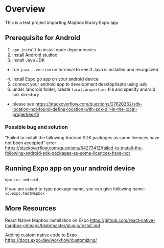 # Overview

This is a test project importing Mapbox library Expo app 

## Prerequisite for Android

1. `npm install` to install node dependencies
2. install Android studiod
3. install Java JDK
  - run `java --version` on terminal to see if Java is installed and recognized
4. install Expo go app on your android device
5. connect your android app to development desktop/lapto using usb
6. under /android folder, create `local.properties` file and specify android sdk directory
  - please see https://stackoverflow.com/questions/27620262/sdk-location-not-found-define-location-with-sdk-dir-in-the-local-properties-fil

### Possible bug and solution

"Failed to install the following Android SDK packages as some licences have not been accepted" error
https://stackoverflow.com/questions/54273412/failed-to-install-the-following-android-sdk-packages-as-some-licences-have-not

## Running Expo app on your android device
`npm run android`

if you are asked to type package name, you can give following name:
`io.expo.testMapbox` 

## More Resources
React Native Mapbox installation on Expo
https://github.com/react-native-mapbox-gl/maps/blob/master/plugin/install.md

Adding custom native code to Expo
https://docs.expo.dev/workflow/customizing/